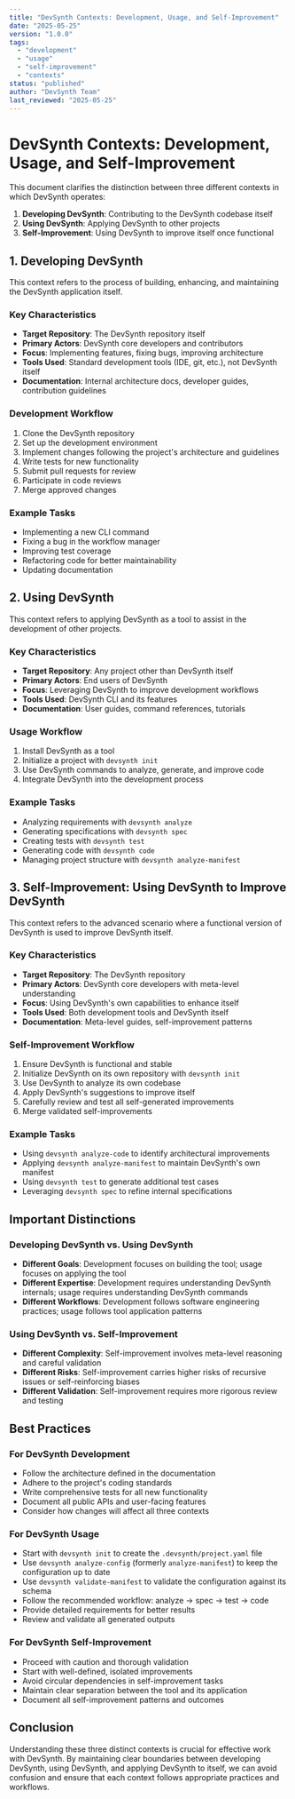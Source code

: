 ```yaml
---
title: "DevSynth Contexts: Development, Usage, and Self-Improvement"
date: "2025-05-25"
version: "1.0.0"
tags:
  - "development"
  - "usage"
  - "self-improvement"
  - "contexts"
status: "published"
author: "DevSynth Team"
last_reviewed: "2025-05-25"
---
```


# DevSynth Contexts: Development, Usage, and Self-Improvement

This document clarifies the distinction between three different contexts in which DevSynth operates:

1. **Developing DevSynth**: Contributing to the DevSynth codebase itself
2. **Using DevSynth**: Applying DevSynth to other projects
3. **Self-Improvement**: Using DevSynth to improve itself once functional

## 1. Developing DevSynth

This context refers to the process of building, enhancing, and maintaining the DevSynth application itself.

### Key Characteristics

- **Target Repository**: The DevSynth repository itself
- **Primary Actors**: DevSynth core developers and contributors
- **Focus**: Implementing features, fixing bugs, improving architecture
- **Tools Used**: Standard development tools (IDE, git, etc.), not DevSynth itself
- **Documentation**: Internal architecture docs, developer guides, contribution guidelines

### Development Workflow

1. Clone the DevSynth repository
2. Set up the development environment
3. Implement changes following the project's architecture and guidelines
4. Write tests for new functionality
5. Submit pull requests for review
6. Participate in code reviews
7. Merge approved changes

### Example Tasks

- Implementing a new CLI command
- Fixing a bug in the workflow manager
- Improving test coverage
- Refactoring code for better maintainability
- Updating documentation

## 2. Using DevSynth

This context refers to applying DevSynth as a tool to assist in the development of other projects.

### Key Characteristics

- **Target Repository**: Any project other than DevSynth itself
- **Primary Actors**: End users of DevSynth
- **Focus**: Leveraging DevSynth to improve development workflows
- **Tools Used**: DevSynth CLI and its features
- **Documentation**: User guides, command references, tutorials

### Usage Workflow

1. Install DevSynth as a tool
2. Initialize a project with `devsynth init`
3. Use DevSynth commands to analyze, generate, and improve code
4. Integrate DevSynth into the development process

### Example Tasks

- Analyzing requirements with `devsynth analyze`
- Generating specifications with `devsynth spec`
- Creating tests with `devsynth test`
- Generating code with `devsynth code`
- Managing project structure with `devsynth analyze-manifest`

## 3. Self-Improvement: Using DevSynth to Improve DevSynth

This context refers to the advanced scenario where a functional version of DevSynth is used to improve DevSynth itself.

### Key Characteristics

- **Target Repository**: The DevSynth repository
- **Primary Actors**: DevSynth core developers with meta-level understanding
- **Focus**: Using DevSynth's own capabilities to enhance itself
- **Tools Used**: Both development tools and DevSynth itself
- **Documentation**: Meta-level guides, self-improvement patterns

### Self-Improvement Workflow

1. Ensure DevSynth is functional and stable
2. Initialize DevSynth on its own repository with `devsynth init`
3. Use DevSynth to analyze its own codebase
4. Apply DevSynth's suggestions to improve itself
5. Carefully review and test all self-generated improvements
6. Merge validated self-improvements

### Example Tasks

- Using `devsynth analyze-code` to identify architectural improvements
- Applying `devsynth analyze-manifest` to maintain DevSynth's own manifest
- Using `devsynth test` to generate additional test cases
- Leveraging `devsynth spec` to refine internal specifications

## Important Distinctions

### Developing DevSynth vs. Using DevSynth

- **Different Goals**: Development focuses on building the tool; usage focuses on applying the tool
- **Different Expertise**: Development requires understanding DevSynth internals; usage requires understanding DevSynth commands
- **Different Workflows**: Development follows software engineering practices; usage follows tool application patterns

### Using DevSynth vs. Self-Improvement

- **Different Complexity**: Self-improvement involves meta-level reasoning and careful validation
- **Different Risks**: Self-improvement carries higher risks of recursive issues or self-reinforcing biases
- **Different Validation**: Self-improvement requires more rigorous review and testing

## Best Practices

### For DevSynth Development

- Follow the architecture defined in the documentation
- Adhere to the project's coding standards
- Write comprehensive tests for all new functionality
- Document all public APIs and user-facing features
- Consider how changes will affect all three contexts

### For DevSynth Usage

- Start with `devsynth init` to create the `.devsynth/project.yaml` file
- Use `devsynth analyze-config` (formerly `analyze-manifest`) to keep the configuration up to date
- Use `devsynth validate-manifest` to validate the configuration against its schema
- Follow the recommended workflow: analyze → spec → test → code
- Provide detailed requirements for better results
- Review and validate all generated outputs

### For DevSynth Self-Improvement

- Proceed with caution and thorough validation
- Start with well-defined, isolated improvements
- Avoid circular dependencies in self-improvement tasks
- Maintain clear separation between the tool and its application
- Document all self-improvement patterns and outcomes

## Conclusion

Understanding these three distinct contexts is crucial for effective work with DevSynth. By maintaining clear boundaries between developing DevSynth, using DevSynth, and applying DevSynth to itself, we can avoid confusion and ensure that each context follows appropriate practices and workflows.
